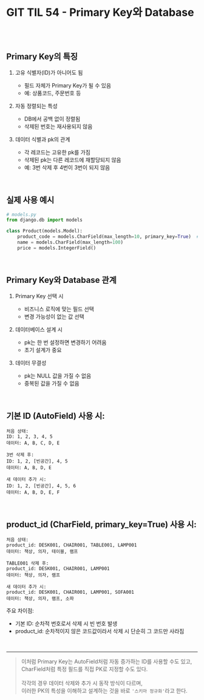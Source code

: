 # GIT TIL 54 - Primary Key와 Database

<br>



<br>

## Primary Key의 특징

1. 고유 식별자(ID)가 아니어도 됨
   - 필드 자체가 Primary Key가 될 수 있음
   - 예: 상품코드, 주문번호 등

2. 자동 정렬되는 특성
   - DB에서 공백 없이 정렬됨
   - 삭제된 번호는 재사용되지 않음

3. 데이터 식별과 pk의 관계
   - 각 레코드는 고유한 pk를 가짐
   - 삭제된 pk는 다른 레코드에 재할당되지 않음
   - 예: 3번 삭제 후 4번이 3번이 되지 않음

<br>

## 실제 사용 예시

```python
# models.py
from django.db import models

class Product(models.Model):
    product_code = models.CharField(max_length=10, primary_key=True)  # 상품코드를 PK로 사용
    name = models.CharField(max_length=100)
    price = models.IntegerField()
```

<br>

## Primary Key와 Database 관계 

1. Primary Key 선택 시
   - 비즈니스 로직에 맞는 필드 선택
   - 변경 가능성이 없는 값 선택

2. 데이터베이스 설계 시
   - pk는 한 번 설정하면 변경하기 어려움
   - 초기 설계가 중요

3. 데이터 무결성
   - pk는 NULL 값을 가질 수 없음
   - 중복된 값을 가질 수 없음

<br>

## 기본 ID (AutoField) 사용 시:

```
처음 상태:
ID: 1, 2, 3, 4, 5
데이터: A, B, C, D, E

3번 삭제 후:
ID: 1, 2, [빈공간], 4, 5
데이터: A, B, D, E

새 데이터 추가 시:
ID: 1, 2, [빈공간], 4, 5, 6
데이터: A, B, D, E, F
```

<br>

## product_id (CharField, primary_key=True) 사용 시:
```
처음 상태:
product_id: DESK001, CHAIR001, TABLE001, LAMP001
데이터: 책상, 의자, 테이블, 램프

TABLE001 삭제 후:
product_id: DESK001, CHAIR001, LAMP001
데이터: 책상, 의자, 램프

새 데이터 추가 시:
product_id: DESK001, CHAIR001, LAMP001, SOFA001
데이터: 책상, 의자, 램프, 소파
```
주요 차이점:
- 기본 ID: 순차적 번호로서 삭제 시 빈 번호 발생
- product_id: 순차적이지 않은 코드값이라서 삭제 시 단순히 그 코드만 사라짐

<br>

---

>이처럼 Primary Key는 AutoField처럼 자동 증가하는 ID를 사용할 수도 있고, <br>
>CharField처럼 특정 필드를 직접 PK로 지정할 수도 있다. <br><br>
>각각의 경우 데이터 삭제와 추가 시 동작 방식이 다르며, <br>
>이러한 PK의 특성을 이해하고 설계하는 것을 바로 `'스키마 정규화'`라고 한다.